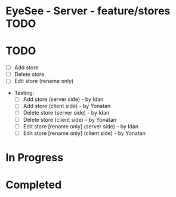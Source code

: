 # EyeSee - Server - feature/stores TODO

# TODO
- [ ] Add store
- [ ] Delete store
- [ ] Edit store (rename only)
- Testing:
    - [ ] Add store (server side) - by Idan
    - [ ] Add store (client side) - by Yonatan
    - [ ] Delete store (server side) - by Idan
    - [ ] Delete store (client side) - by Yonatan
    - [ ] Edit store [rename only] (server side) - by Idan
    - [ ] Edit store [rename only] (client side) - by Yonatan

# In Progress

# Completed